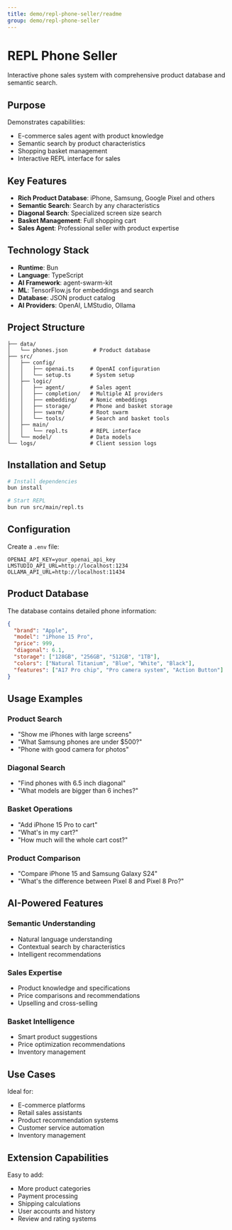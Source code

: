 ```yaml
---
title: demo/repl-phone-seller/readme
group: demo/repl-phone-seller
---
```


# REPL Phone Seller

Interactive phone sales system with comprehensive product database and semantic search.

## Purpose

Demonstrates capabilities:
- E-commerce sales agent with product knowledge
- Semantic search by product characteristics
- Shopping basket management
- Interactive REPL interface for sales

## Key Features

- **Rich Product Database**: iPhone, Samsung, Google Pixel and others
- **Semantic Search**: Search by any characteristics
- **Diagonal Search**: Specialized screen size search
- **Basket Management**: Full shopping cart
- **Sales Agent**: Professional seller with product expertise

## Technology Stack

- **Runtime**: Bun
- **Language**: TypeScript
- **AI Framework**: agent-swarm-kit
- **ML**: TensorFlow.js for embeddings and search
- **Database**: JSON product catalog
- **AI Providers**: OpenAI, LMStudio, Ollama

## Project Structure

```
├── data/
│   └── phones.json        # Product database
├── src/
│   ├── config/
│   │   ├── openai.ts     # OpenAI configuration
│   │   └── setup.ts      # System setup
│   ├── logic/
│   │   ├── agent/        # Sales agent
│   │   ├── completion/   # Multiple AI providers
│   │   ├── embedding/    # Nomic embeddings
│   │   ├── storage/      # Phone and basket storage
│   │   ├── swarm/        # Root swarm
│   │   └── tools/        # Search and basket tools
│   ├── main/
│   │   └── repl.ts       # REPL interface
│   └── model/            # Data models
└── logs/                 # Client session logs
```

## Installation and Setup

```bash
# Install dependencies
bun install

# Start REPL
bun run src/main/repl.ts
```

## Configuration

Create a `.env` file:

```env
OPENAI_API_KEY=your_openai_api_key
LMSTUDIO_API_URL=http://localhost:1234
OLLAMA_API_URL=http://localhost:11434
```

## Product Database

The database contains detailed phone information:

```json
{
  "brand": "Apple",
  "model": "iPhone 15 Pro",
  "price": 999,
  "diagonal": 6.1,
  "storage": ["128GB", "256GB", "512GB", "1TB"],
  "colors": ["Natural Titanium", "Blue", "White", "Black"],
  "features": ["A17 Pro chip", "Pro camera system", "Action Button"]
}
```

## Usage Examples

### Product Search
- "Show me iPhones with large screens"
- "What Samsung phones are under $500?"
- "Phone with good camera for photos"

### Diagonal Search
- "Find phones with 6.5 inch diagonal"
- "What models are bigger than 6 inches?"

### Basket Operations
- "Add iPhone 15 Pro to cart"
- "What's in my cart?"
- "How much will the whole cart cost?"

### Product Comparison
- "Compare iPhone 15 and Samsung Galaxy S24"
- "What's the difference between Pixel 8 and Pixel 8 Pro?"

## AI-Powered Features

### Semantic Understanding
- Natural language understanding
- Contextual search by characteristics
- Intelligent recommendations

### Sales Expertise
- Product knowledge and specifications
- Price comparisons and recommendations
- Upselling and cross-selling

### Basket Intelligence
- Smart product suggestions
- Price optimization recommendations
- Inventory management

## Use Cases

Ideal for:
- E-commerce platforms
- Retail sales assistants
- Product recommendation systems
- Customer service automation
- Inventory management

## Extension Capabilities

Easy to add:
- More product categories
- Payment processing
- Shipping calculations
- User accounts and history
- Review and rating systems